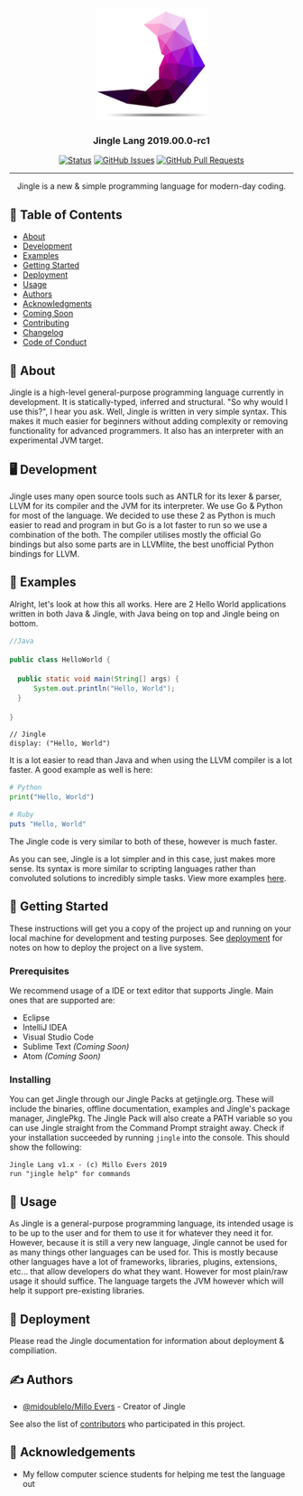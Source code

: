 <p align="center">
  <a href="" rel="noopener">
 <img width=200px height=200px src="https://raw.githubusercontent.com/exedys/jingle-lang/master/jingle%20logo.png" alt="Jingle Lang"></a>
</p>

<h3 align="center">Jingle Lang 2019.00.0-rc1</h3>

<div align="center">

  [![Status](https://img.shields.io/badge/status-active-success.svg?style=for-the-badge)](https://github.com/jingle-lang/jingle/blob/master/CHANGELOG.md)
  [![GitHub Issues](https://img.shields.io/github/issues/jingle-lang/jingle?style=for-the-badge)](https://github.com/jingle-lang/jingle/issues)
  [![GitHub Pull Requests](https://img.shields.io/github/issues-pr/jingle-lang/jingle?style=for-the-badge)](https://github.com/jingle-lang/jingle/pulls)

</div>

---

<p align="center"> Jingle is a new & simple programming language for modern-day coding.
    <br> 
</p>

## 📝 Table of Contents
- [About](#about)
- [Development](#development)
- [Examples](#examples)
- [Getting Started](#getting_started)
- [Deployment](#deployment)
- [Usage](#usage)
- [Authors](#authors)
- [Acknowledgments](#acknowledgement)
- [Coming Soon](../master/docs/COMING_SOON.md)
- [Contributing](../master/docs/CONTRIBUTING.md)
- [Changelog](../master/docs/CHANGELOG.md)
- [Code of Conduct](../master/docs/CODE_OF_CONDUCT.md)

## 📜 About <a name = "about"></a>
Jingle is a high-level general-purpose programming language currently in development. It is statically-typed, inferred and structural. "So why would I use this?", I hear you ask. Well, Jingle is written in very simple syntax. This makes it much easier for beginners without adding complexity or removing functionality for advanced programmers. It also has an interpreter with an experimental JVM target.

## 🖥️ Development <a name = "development"></a>
Jingle uses many open source tools such as ANTLR for its lexer & parser, LLVM for its compiler and the JVM for its interpreter. We use Go & Python for most of the language. We decided to use these 2 as Python is much easier to read and program in but Go is a lot faster to run so we use a combination of the both. The compiler utilises mostly the official Go bindings but also some parts are in LLVMlite, the best unofficial Python bindings for LLVM.

## 📔 Examples <a name = "examples"></a>
Alright, let's look at how this all works. Here are 2 Hello World applications written in both Java & Jingle, with Java being on top and Jingle being on bottom.

```java
//Java

public class HelloWorld {

  public static void main(String[] args) {
      System.out.println("Hello, World");
  }
  
}
```
```
// Jingle
display: ("Hello, World")
```

It is a lot easier to read than Java and when using the LLVM compiler is a lot faster. A good example as well is here:
```python
# Python
print("Hello, World")
```

```ruby
# Ruby
puts "Hello, World"
```

The Jingle code is very similar to both of these, however is much faster.

As you can see, Jingle is a lot simpler and in this case, just makes more sense. Its syntax is more similar to scripting languages rather than convoluted solutions to incredibly simple tasks. View more examples [here](https://github.com/jingle-lang/jingle/wiki/Syntax-Examples-and-Reference).

## 🏁 Getting Started <a name = "getting_started"></a>
These instructions will get you a copy of the project up and running on your local machine for development and testing purposes. See [deployment](#deployment) for notes on how to deploy the project on a live system.

### Prerequisites

We recommend usage of a IDE or text editor that supports Jingle. Main ones that are supported are:
* Eclipse 
* IntelliJ IDEA
* Visual Studio Code
* Sublime Text *(Coming Soon)*
* Atom *(Coming Soon)*

### Installing

You can get Jingle through our Jingle Packs at getjingle.org. These will include the binaries, offline documentation, examples and Jingle's package manager, JinglePkg. The Jingle Pack will also create a PATH variable so you can use Jingle straight from the Command Prompt straight away. Check if your installation succeeded by running `jingle` into the console. This should show the following:
```
Jingle Lang v1.x - (c) Millo Evers 2019
run "jingle help" for commands
``` 

## 🎈 Usage <a name="usage"></a>
As Jingle is a general-purpose programming language, its intended usage is to be up to the user and for them to use it for whatever they need it for. However, because it is still a very new language, Jingle cannot be used for as many things other languages can be used for. This is mostly because other languages have a lot of frameworks, libraries, plugins, extensions, etc... that allow developers do what they want. However for most plain/raw usage it should suffice. The language targets the JVM however which will help it support pre-existing libraries.

## 🚀 Deployment <a name = "deployment"></a>
Please read the Jingle documentation for information about deployment & compiliation.

## ✍️ Authors <a name = "authors"></a>
- [@midoublelo/Millo Evers](https://github.com/midoublelo) - Creator of Jingle

See also the list of [contributors](https://github.com/jingle-lang/jingle/contributors) who participated in this project.

## 🎉 Acknowledgements <a name = "acknowledgement"></a>
*  My fellow computer science students for helping me test the language out
